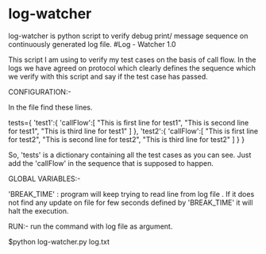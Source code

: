 log-watcher
===========

log-watcher is python script to verify debug print/ message sequence on continuously generated log file.
#Log - Watcher 1.0

This script I am using to verify my test cases on the basis of call flow.
In the logs we have agreed on protocol which clearly defines the sequence 
which we verify with this script and say if the test case has passed.

CONFIGURATION:-

In the file find these lines.
 
tests={
    'test1':{
        'callFlow':[
            "This is first line for test1",
            "This is second line for test1",
            "This is third line for test1"
        ]
    },
    'test2':{
        'callFlow':[
            "This is first line for test2",
            "This is second line for test2",
            "This is third line for test2"
        ]
    }
} 

So, 'tests' is a dictionary containing all the test cases as you can see. Just add the 'callFlow' 
in the sequence that is supposed to happen.

GLOBAL VARIABLES:-

'BREAK_TIME' : program will keep trying to read line from log file . If it does not find any update on file for 
few seconds defined by 'BREAK_TIME' it will halt the execution.

RUN:-
run the command with log file as argument.

$python log-watcher.py log.txt
